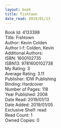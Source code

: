 ```yaml
---
layout: book
title: Fishtown
date_read: 2019/01/13
---
```


Book Id: 4133398<br />
Title: Fishtown<br />
Author: Kevin Colden<br />
Author l-f: Colden, Kevin<br />
Additional Authors: <br />
ISBN: 1600102735<br />
ISBN13: 9781600102738<br />
My Rating: 3<br />
Average Rating: 3.11<br />
Publisher: IDW Publishing<br />
Binding: Hardcover<br />
Number of Pages: 118<br />
Year Published: 2008<br />
Date Read: 2019/01/13<br />
Date Added: 2019/01/05<br />
Exclusive Shelf: read<br />
Read Count: 1<br />
Owned Copies: 0<br />

